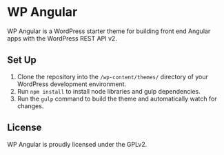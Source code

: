 # WP Angular

WP Angular is a WordPress starter theme for building front end Angular apps with the WordPress REST API v2.

## Set Up

1. Clone the repository into the `/wp-content/themes/` directory of your WordPress development environment.
2. Run `npm install` to install node libraries and gulp dependencies.
3. Run the `gulp` command to build the theme and automatically watch for changes.

## License
WP Angular is proudly licensed under the GPLv2.
